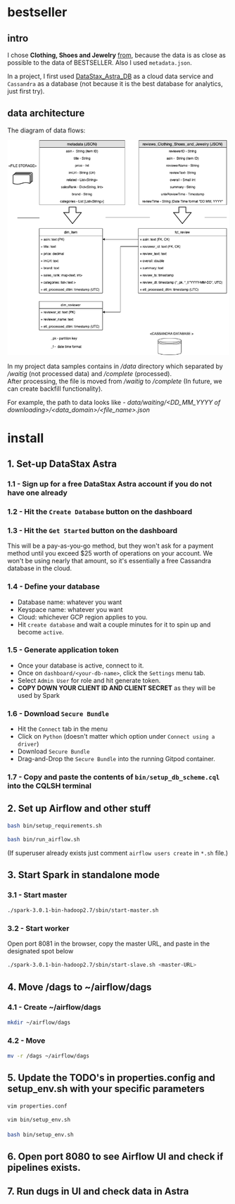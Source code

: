 # bestseller
## intro
I chose **Clothing, Shoes and Jewelry** [from](http://jmcauley.ucsd.edu/data/amazon/links.html), because the data is as close as possible to the data of BESTSELLER. Also I used `metadata.json`.

In a project, I first used [DataStax_Astra_DB](https://auth.cloud.datastax.com/) as a cloud data service and `Cassandra` as a database (not because it is the best database for analytics, just first try).
## data architecture  
The diagram of data flows:  

![data model](https://github.com/Draqneel/bestseller/blob/main/Clothing_shoes_jewelry.drawio.png?raw=True)  

In my project data samples contains in */data* directory which separated by */waitig* (not processed data) and */complete* (processed).  
After processing, the file is moved from */waitig* to */complete* (In future, we can create backfill functionality).  

For example, the path to data looks like - *data/waiting/<DD_MM_YYYY of downloading>/<data_domain>/<file_name>.json*  

# install 

## 1. Set-up DataStax Astra

### 1.1 - Sign up for a free DataStax Astra account if you do not have one already

### 1.2 - Hit the `Create Database` button on the dashboard

### 1.3 - Hit the `Get Started` button on the dashboard
This will be a pay-as-you-go method, but they won't ask for a payment method until you exceed $25 worth of operations on your account. We won't be using nearly that amount, so it's essentially a free Cassandra database in the cloud.

### 1.4 - Define your database
- Database name: whatever you want
- Keyspace name: whatever you want
- Cloud: whichever GCP region applies to you. 
- Hit `create database` and wait a couple minutes for it to spin up and become `active`.

### 1.5 - Generate application token
- Once your database is active, connect to it. 
- Once on `dashboard/<your-db-name>`, click the `Settings` menu tab. 
- Select `Admin User` for role and hit generate token. 
- **COPY DOWN YOUR CLIENT ID AND CLIENT SECRET** as they will be used by Spark

### 1.6 - Download `Secure Bundle`
- Hit the `Connect` tab in the menu
- Click on `Python` (doesn't matter which option under `Connect using a driver`)
- Download `Secure Bundle`
- Drag-and-Drop the `Secure Bundle` into the running Gitpod container.

### 1.7 - Copy and paste the contents of `bin/setup_db_scheme.cql` into the CQLSH terminal

## 2. Set up Airflow and other stuff

```bash
bash bin/setup_requirements.sh
```

```bash
bash bin/run_airflow.sh
```
(If superuser already exists just comment `airflow users create` in `*.sh` file.)

## 3. Start Spark in standalone mode

### 3.1 - Start master

```bash
./spark-3.0.1-bin-hadoop2.7/sbin/start-master.sh
```

### 3.2 - Start worker

Open port 8081 in the browser, copy the master URL, and paste in the designated spot below

```bash
./spark-3.0.1-bin-hadoop2.7/sbin/start-slave.sh <master-URL>
```

## 4. Move /dags to ~/airflow/dags

### 4.1 - Create ~/airflow/dags

```bash
mkdir ~/airflow/dags
```

### 4.2 - Move 

```bash
mv -r /dags ~/airflow/dags
```

## 5. Update the TODO's in properties.config and setup_env.sh with your specific parameters

```bash
vim properties.conf
```

```bash
vim bin/setup_env.sh

bash bin/setup_env.sh
```

## 6. Open port 8080 to see Airflow UI and check if pipelines exists. 

## 7. Run dugs in UI and check data in Astra